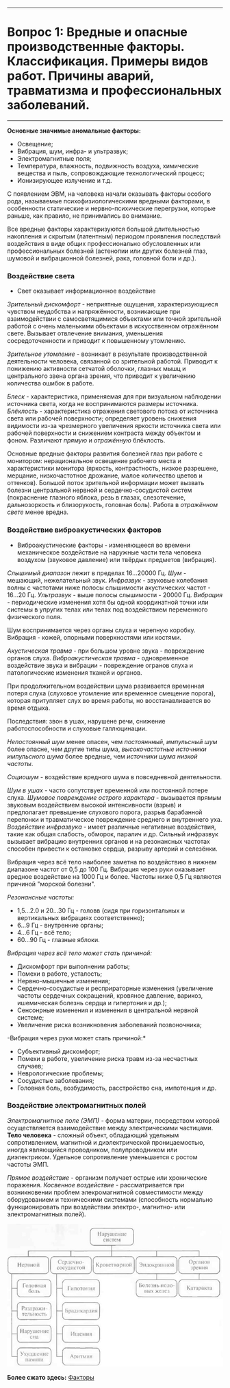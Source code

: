 ___
# Вопрос 1: Вредные и опасные производственные факторы. Классификация. Примеры видов работ. Причины аварий, травматизма и профессиональных заболеваний.
___

**Основные значимые аномальные факторы:**

- Освещение;
- Вибрация, шум, инфра- и ультразвук;
- Электромагнитные поля;
- Температура, влажность, подвижность воздуха, химические вещества и пыль, сопровождающие технологический процесс;
- Ионизирующее излучение и т.д.

С появлением ЭВМ, на человека начали оказывать факторы особого рода, называемые психофизиологическими вредными факторами, в особенности статические и нервно-психические перегрузки, которые раньше, как правило, не принимались во внимание.

Все вредные факторы характеризуются большой длительностью накопления и скрытым (латентным) периодом проявления последствий воздействия в виде общих профессионально обусловленных или профессиональных болезней (астенопии или других болезней глаз, шумовой и вибрационной болезней, рака, головной боли и др.).

### Воздействие света

- Свет оказывает информационное воздействие

*Зрительный дискомфорт* - неприятные ощущения, характеризующиеся чувством неудобства и напряжённости, возникающие при взаимодействии с самосветящимися объектами или точной зрительной работой с очень маленькими объектами в искусственном отражённом свете. Вызывает отвлечение внимания, уменьшения сосредоточенности и приводит к повышенному утомлению.

*Зрительное утомление* - возникает в результате производственной деятельности человека, связанной со зрительной работой. Приводит к понижению активности сетчатой оболочки, глазных мышц и центрального звена органа зрения, что приводит к увеличению количества ошибок в работе.

*Блеск* - характеристика, применяемая для при визуальном наблюдении источника света, когда не воспринимаются размеры источника.
*Блёклость* - характеристика отражения светового потока от источника света или рабочей поверхности; определяет уровень снижения видимости из-за чрезмерного увеличения яркости источника света или рабочей поверхности и снижением контраста между объектом и фоном. Различают *прямую* и *отражённую* блёклость.

Основные вредные факторы развития болезней глаз при работе с монитором: нерациональное освещение рабочего места и характеристики монитора (яркость, контрастность, низкое разрешене, мерцание, низкочастотное дрожание, малое количество цветов и оттенков).
Большой поток зрительной информации может вызвать болезни центральной нервной и сердечно-сосудистой систем (покраснение глазного яблока, резь в глазах, слезотечение, дальнозоркость и близорукость, головная боль). Работа в *отражённом свете* менее вредна.

### Воздействие виброакустических факторов

- Виброакустические факторы - изменяющееся во времени механическое воздействие на наружные части тела человека воздухом (звуковое давление) или твёрдых предметов (вибрация).

*Слышимый диапазон* лежит в пределах 16...20000 Гц.
*Шум* - мешающий, нежелательный звук.
*Инфразвук* - звуковые колебания волны с частотами ниже полосы слышимости акустических частот - 16...20 Гц.
*Ультразвук* - выше полосы слышимости - 20000 Гц.
*Вибрация* - периодические изменения хотя бы одной координатной точки или системы в упругих телах или телах под воздействием переменного физического поля.

Шум воспринимается через органы слуха и черепную коробку. Вибрация - кожей, опорными поверхностями или костями.

*Акустическая травма* - при большом уровне звука - повреждение органов слуха.
*Виброакустическая травма* - одновременное воздействие звука и вибрации - повреждение огранов слуха и патологические изменения тканей и органов.

При продолжительном воздействии шума развивается временная потеря слуха (слуховое утомление или временное смещение порога), которая притупляет слух во время работы, но восстанавливается во время отдыха.

Последствия: звон в ушах, нарушене речи, снижение работоспособности и слуховые галлюцинации.

*Непостоянный шум* менее опасен, чем *постояннный*, *импульсный шум* более опасне, чем другие типы шума, *высокочастотные источники импульсного шума* более вредные, чем *источники шума низкой частоты*.

*Социошум* - воздействие вредного шума в повседневной деятельности.

*Шум в ушах* - часто сопутствует временной или постоянной потере слуха.
*Шумовое повреждение острого характера* - вызывается прямым звуковым воздействием высокой интенсивности (взрыв) и предполагает превышение слухового порога, разрыв барабанной перепонки и травматическое повреждение среднего и внутреннего уха.
*Воздействие инфразвука* - имеет различные негативные воздействия, такие как общая слабость, обморок, паралич и др. Сильный инфразвук вызывает вибрацию внутренних органов и на резонансных частотах способен привести к остановке сердца, разрыву артерий и селезёнки.

Вибрация через всё тело наиболее заметна по воздействию в нижнем диапазоне частот от 0,5 до 100 Гц. Вибрация через руки оказывает вредное воздействие на 1000 Гц и более. Частоты ниже 0,5 Гц являются причиной "морской болезни".

*Резонансные частоты:*

- 1,5...2.0 и 20...30 Гц - головв (сидя при горизонтальных и вертикальных вибрациях соответственно);
- 6...9 Гц - внутренние органы;
- 4...6 Гц - всё тело;
- 60...90 Гц - глазные яблоки.

*Вибрация через всё тело может стать причиной:*

- Дискомфорт при выполнении работы;
- Помехи в работе, усталость;
- Нервно-мышечные изменения;
- Сердечно-сосудистые и респрираторные изменения (увеличение частоты сердечных сокращений, кровяное давление, варикоз, ишемическая болезнь сердца и гипертония и др.);
- Сенсонрные изменения и изменения в центральной нервной системе;
- Увеличение риска возникновения заболеваний позвоночника;

-Вибрация через руки может стать причиной:*

- Субъективный дискомфорт;
- Помехи в работе, увеличение риска травм из-за несчастных случаев;
- Неврологические проблемы;
- Сосудистые заболевания;
- Головная боль, возбудимость, расстройство сна, импотенция и др.

### Воздействие электромагнитных полей

*Электромагнитное поле (ЭМП)* - форма материи, посредством которой осуществляется взаимодействие между электрическими частицами.
**Тело человека** - сложный объект, обладающий удельным сопротивлением, магнитной и диэлектрической проницаемостью, иногда являющийся проводником, полупроводником или диэлектриком. Удельное сопротивление уменьшается с ростом частоты ЭМП.

*Прямое воздействие* - организм получает острые или хронические поражения.
*Косвенное воздействие* - рассматривается при возникновении проблем элекромагнитной совместимости между оборудованием и техническими системами (способность нормально функционировать при воздействии электро-, магнитно- или электромагнитных полей).

![pic1](../resources/imgs/1/1.jpg)

**Более сжато здесь:** [Факторы](https://websot.jimdo.com/%D1%81%D0%BE%D1%83%D1%82/%D0%BE%D0%BF%D0%B0%D1%81%D0%BD%D1%8B%D0%B5-%D0%B8-%D0%B2%D1%80%D0%B5%D0%B4%D0%BD%D1%8B%D0%B5-%D0%BF%D1%80%D0%BE%D0%B8%D0%B7%D0%B2%D0%BE%D0%B4%D1%81%D1%82%D0%B2%D0%B5%D0%BD%D0%BD%D1%8B%D0%B5-%D1%84%D0%B0%D0%BA%D1%82%D0%BE%D1%80%D1%8B/)